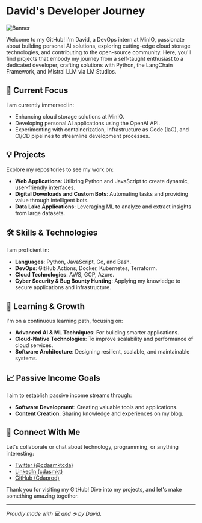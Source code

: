 # David's Developer Journey

![Banner](B419057C-FD73-4687-808C-F3719C7CA4BD.png)

Welcome to my GitHub! I'm David, a DevOps intern at MinIO, passionate about building personal AI solutions, exploring cutting-edge cloud storage technologies, and contributing to the open-source community. Here, you'll find projects that embody my journey from a self-taught enthusiast to a dedicated developer, crafting solutions with Python, the LangChain Framework, and Mistral LLM via LM Studios.

## 🚀 Current Focus

I am currently immersed in:
- Enhancing cloud storage solutions at MinIO.
- Developing personal AI applications using the OpenAI API.
- Experimenting with containerization, Infrastructure as Code (IaC), and CI/CD pipelines to streamline development processes.

## 💡 Projects

Explore my repositories to see my work on:
- **Web Applications**: Utilizing Python and JavaScript to create dynamic, user-friendly interfaces.
- **Digital Downloads and Custom Bots**: Automating tasks and providing value through intelligent bots.
- **Data Lake Applications**: Leveraging ML to analyze and extract insights from large datasets.

## 🛠 Skills & Technologies

I am proficient in:
- **Languages**: Python, JavaScript, Go, and Bash.
- **DevOps**: GitHub Actions, Docker, Kubernetes, Terraform.
- **Cloud Technologies**: AWS, GCP, Azure.
- **Cyber Security & Bug Bounty Hunting**: Applying my knowledge to secure applications and infrastructure.

## 🌱 Learning & Growth

I'm on a continuous learning path, focusing on:
- **Advanced AI & ML Techniques**: For building smarter applications.
- **Cloud-Native Technologies**: To improve scalability and performance of cloud services.
- **Software Architecture**: Designing resilient, scalable, and maintainable systems.

## 📈 Passive Income Goals

I aim to establish passive income streams through:
- **Software Development**: Creating valuable tools and applications.
- **Content Creation**: Sharing knowledge and experiences on my [blog](https://Sanity.Cdaprod.dev).

## 🤝 Connect With Me

Let's collaborate or chat about technology, programming, or anything interesting:
- [Twitter (@cdasmktcda)](https://twitter.com/cdasmktcda)
- [LinkedIn (cdasmkt)](https://www.linkedin.com/in/cdasmkt/)
- [GitHub (Cdaprod)](https://github.com/Cdaprod)

Thank you for visiting my GitHub! Dive into my projects, and let's make something amazing together.

---

*Proudly made with 💻 and ☕ by David.*
